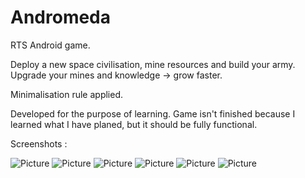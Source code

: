 Andromeda
=========

RTS Android game. 

Deploy a new space civilisation, mine resources and build your army. 
Upgrade your mines and knowledge -> grow faster.

Minimalisation rule applied. 

Developed for the purpose of learning. 
Game isn't finished because I learned 
what I have planed, but it should be fully functional.

Screenshots :

![Picture](https://raw.githubusercontent.com/ivanoreh456/Andromeda/master/screenshots/Screenshot_2014-06-11-17-45-53.png) 
![Picture](https://drive.google.com/file/d/0B-9zab6ZByVCN2F6UTRnZHdNaUU/edit?usp=sharing) 
![Picture](https://drive.google.com/file/d/0B-9zab6ZByVCNk90aG1FVS1WWE0/edit?usp=sharing) 
![Picture](https://drive.google.com/file/d/0B-9zab6ZByVCREN3dXdsc3llNlk/edit?usp=sharing) 
![Picture](https://drive.google.com/file/d/0B-9zab6ZByVCUy0yeGFRcFBLVW8/edit?usp=sharing) 
![Picture](https://docs.google.com/file/d/0B-9zab6ZByVCREN3dXdsc3llNlk/edit)
